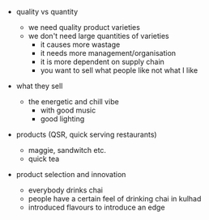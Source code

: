 - quality vs quantity
    - we need quality product varieties
    - we don't need large quantities of varieties
        - it causes more wastage
        - it needs more management/organisation
        - it is more dependent on supply chain
        - you want to sell what people like not what I like

- what they sell
    - the energetic and chill vibe
        - with good music
        - good lighting

- products (QSR, quick serving restaurants)
    - maggie, sandwitch etc.
    - quick tea


- product selection and innovation
    - everybody drinks chai
    - people have a certain feel of drinking chai in kulhad
    - introduced flavours to introduce an edge